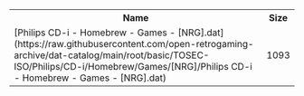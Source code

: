 <table>
<tr><th>Name</th><th>Size</th></tr>
<tr><td>[Philips CD-i - Homebrew - Games - [NRG].dat](https://raw.githubusercontent.com/open-retrogaming-archive/dat-catalog/main/root/basic/TOSEC-ISO/Philips/CD-i/Homebrew/Games/[NRG]/Philips CD-i - Homebrew - Games - [NRG].dat)</td><td>1093</td></tr>
</table>
